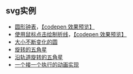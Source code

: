 ## svg实例

* [圆形钟表](examples/clock.html)，[【codepen 效果预览】](https://codepen.io/sjzcxc/pen/rYqvNX?editors=1010)
* [使用鼠标点击绘制折线](examples/mouse-draw-polyline.html)，[【codepen 效果预览】](https://codepen.io/sjzcxc/pen/WXgWRW)
* [大小不断变化的圆](examples/circle-scale-change.svg)
* [旋转的五角星](examples/rotate-pentagram.svg)
* [沿轨道旋转的五角星](examples/rotate-pentagram-motion.svg)
* [一个接一个执行的动画实现](examples/animate-one-by-one.svg)
